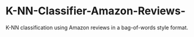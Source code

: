# K-NN-Classifier-Amazon-Reviews-
K-NN classification using Amazon reviews in a bag-of-words style format.
